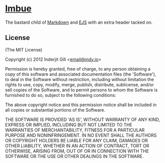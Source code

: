 <a name="README">[Imbue](https://github.com/indy/imbue)</a>
=======

The bastard child of [Markdown](http://daringfireball.net/projects/markdown/) and [EJS](http://embeddedjs.com/) with an extra header tacked on.

## License 

(The MIT License)

Copyright (c) 2012 Inderjit Gill &lt;email@indy.io&gt;

Permission is hereby granted, free of charge, to any person obtaining
a copy of this software and associated documentation files (the
'Software'), to deal in the Software without restriction, including
without limitation the rights to use, copy, modify, merge, publish,
distribute, sublicense, and/or sell copies of the Software, and to
permit persons to whom the Software is furnished to do so, subject to
the following conditions:

The above copyright notice and this permission notice shall be
included in all copies or substantial portions of the Software.

THE SOFTWARE IS PROVIDED 'AS IS', WITHOUT WARRANTY OF ANY KIND,
EXPRESS OR IMPLIED, INCLUDING BUT NOT LIMITED TO THE WARRANTIES OF
MERCHANTABILITY, FITNESS FOR A PARTICULAR PURPOSE AND NONINFRINGEMENT.
IN NO EVENT SHALL THE AUTHORS OR COPYRIGHT HOLDERS BE LIABLE FOR ANY
CLAIM, DAMAGES OR OTHER LIABILITY, WHETHER IN AN ACTION OF CONTRACT,
TORT OR OTHERWISE, ARISING FROM, OUT OF OR IN CONNECTION WITH THE
SOFTWARE OR THE USE OR OTHER DEALINGS IN THE SOFTWARE.
